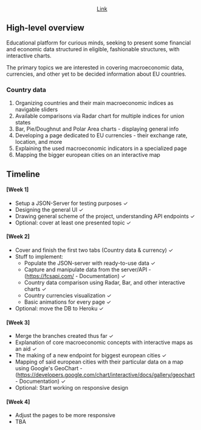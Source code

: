<p align=center><a href="https://salerazvan.github.io/home">Link</a></p>

## High-level overview ## 
Educational platform for curious minds, seeking to present some financial and economic data structured in eligible, fashionable structures, with interactive charts.

The primary topics we are interested in covering macroeconomic data, currencies, and other yet to be decided information about EU countries. 

  ### Country data ###
  1) Organizing countries and their main macroeconomic indices as navigable sliders
  2) Available comparisons via Radar chart for multiple indices for union states
  3) Bar, Pie/Doughnut and Polar Area charts - displaying general info
  4) Developing a page dedicated to EU currencies - their exchange rate, location, and more
  5) Explaining the used macroeconomic indicators in a specialized page
  6) Mapping the bigger european cities on an interactive map

## Timeline ##

  #### [Week 1] ####
  - Setup a JSON-Server for testing purposes ✓
  - Designing the general UI ✓
  - Drawing general scheme of the project, understanding API endpoints ✓
  - Optional: cover at least one presented topic ✓

  #### [Week 2] ####
  - Cover and finish the first two tabs (Country data & currency) ✓
  - Stuff to implement: 
    - Populate the JSON-server with ready-to-use data ✓
    - Capture and manipulate data from the server/API - (https://fcsapi.com/ - Documentation) ✓
    - Country data comparison using Radar, Bar, and other interactive charts ✓
    - Country currencies visualization ✓
    - Basic animations for every page ✓
  - Optional: move the DB to Heroku ✓

  #### [Week 3] ####
  - Merge the branches created thus far ✓
  - Explanation of core macroeconomic concepts with interactive maps as an aid ✓
  - The making of a new endpoint for biggest european cities ✓
  - Mapping of said european cities with their particular data on a map using Google's GeoChart - (https://developers.google.com/chart/interactive/docs/gallery/geochart - Documentation) ✓
  - Optional: Start working on responsive design

#### [Week 4] ####
  - Adjust the pages to be more responsive
  - TBA
